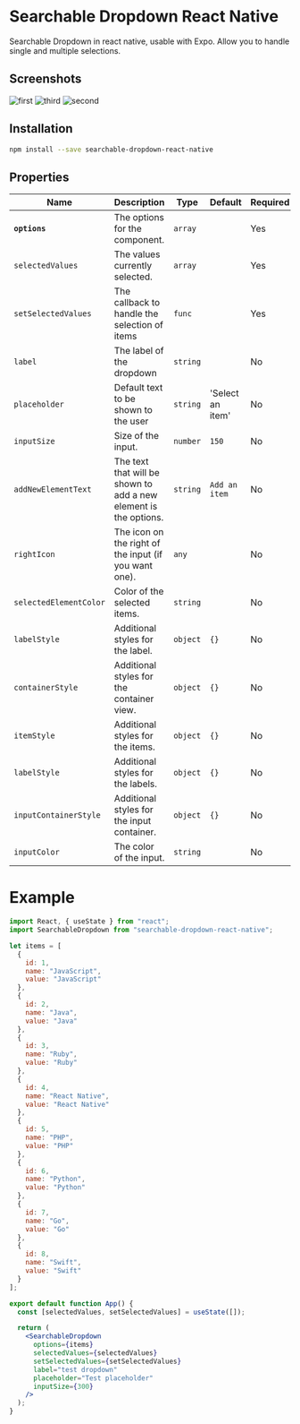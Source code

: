 # Searchable Dropdown React Native

Searchable Dropdown in react native, usable with Expo.
Allow you to handle single and multiple selections.

## Screenshots

![first](https://drive.google.com/uc?export=view&id=1n2ODy1ypyjVoSGCujLNjAttMByB5QbpW)
![third](https://drive.google.com/uc?export=view&id=1kHNPQKD8iYD7jUT_Eo9-dvoES8Vdfvk5)
![second](https://drive.google.com/uc?export=view&id=1GF5vAvUjJTwwsS7nF4wVw_1cRvFzGgfb)

## Installation

```bash
npm install --save searchable-dropdown-react-native
```

## Properties

| Name                   | Description                                                      | Type     | Default          | Required |
| ---------------------- | ---------------------------------------------------------------- | -------- | ---------------- | -------- |
| **`options`**          | The options for the component.                                   | `array`  |                  | Yes      |
| `selectedValues`       | The values currently selected.                                   | `array`  |                  | Yes      |
| `setSelectedValues`    | The callback to handle the selection of items                    | `func`   |                  | Yes      |
| `label`                | The label of the dropdown                                        | `string` |                  | No       |
| `placeholder`          | Default text to be shown to the user                             | `string` | 'Select an item' | No       |
| `inputSize`            | Size of the input.                                               | `number` | `150`            | No       |
| `addNewElementText`    | The text that will be shown to add a new element is the options. | `string` | `Add an item`    | No       |
| `rightIcon`            | The icon on the right of the input (if you want one).            | `any`    |                  | No       |
| `selectedElementColor` | Color of the selected items.                                     | `string` |                  | No       |
| `labelStyle`           | Additional styles for the label.                                 | `object` | `{}`             | No       |
| `containerStyle`       | Additional styles for the container view.                        | `object` | `{}`             | No       |
| `itemStyle`            | Additional styles for the items.                                 | `object` | `{}`             | No       |
| `labelStyle`           | Additional styles for the labels.                                | `object` | `{}`             | No       |
| `inputContainerStyle`  | Additional styles for the input container.                       | `object` | `{}`             | No       |
| `inputColor`           | The color of the input.                                          | `string` |                  | No       |

# Example

```jsx
import React, { useState } from "react";
import SearchableDropdown from "searchable-dropdown-react-native";

let items = [
  {
    id: 1,
    name: "JavaScript",
    value: "JavaScript"
  },
  {
    id: 2,
    name: "Java",
    value: "Java"
  },
  {
    id: 3,
    name: "Ruby",
    value: "Ruby"
  },
  {
    id: 4,
    name: "React Native",
    value: "React Native"
  },
  {
    id: 5,
    name: "PHP",
    value: "PHP"
  },
  {
    id: 6,
    name: "Python",
    value: "Python"
  },
  {
    id: 7,
    name: "Go",
    value: "Go"
  },
  {
    id: 8,
    name: "Swift",
    value: "Swift"
  }
];

export default function App() {
  const [selectedValues, setSelectedValues] = useState([]);

  return (
    <SearchableDropdown
      options={items}
      selectedValues={selectedValues}
      setSelectedValues={setSelectedValues}
      label="test dropdown"
      placeholder="Test placeholder"
      inputSize={300}
    />
  );
}
```
